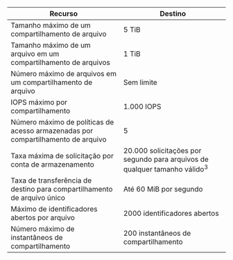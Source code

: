 | Recurso | Destino |
|----------|---------------|
| Tamanho máximo de um compartilhamento de arquivo | 5 TiB |
| Tamanho máximo de um arquivo em um compartilhamento de arquivos | 1 TiB |
| Número máximo de arquivos em um compartilhamento de arquivo | Sem limite |
| IOPS máximo por compartilhamento | 1.000 IOPS |
| Número máximo de políticas de acesso armazenadas por compartilhamento de arquivo | 5 |
| Taxa máxima de solicitação por conta de armazenamento | 20.000 solicitações por segundo para arquivos de qualquer tamanho válido<sup>3</sup> |
| Taxa de transferência de destino para compartilhamento de arquivo único | Até 60 MiB por segundo |
| Máximo de identificadores abertos por arquivo | 2000 identificadores abertos |
| Número máximo de instantâneos de compartilhamento | 200 instantâneos de compartilhamento |
